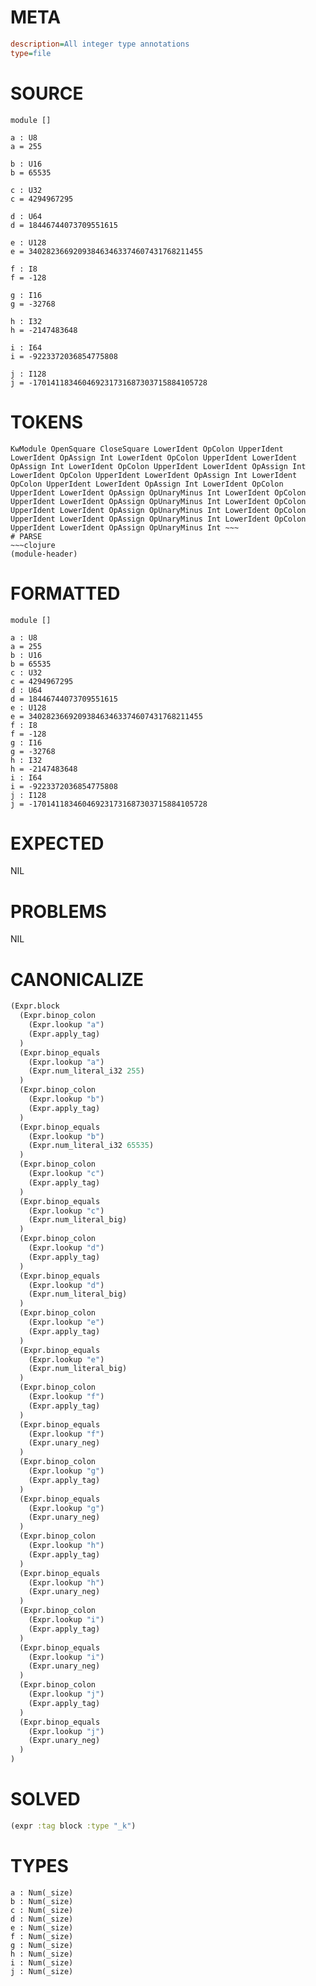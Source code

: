 # META
~~~ini
description=All integer type annotations
type=file
~~~
# SOURCE
~~~roc
module []

a : U8
a = 255

b : U16
b = 65535

c : U32
c = 4294967295

d : U64
d = 18446744073709551615

e : U128
e = 340282366920938463463374607431768211455

f : I8
f = -128

g : I16
g = -32768

h : I32
h = -2147483648

i : I64
i = -9223372036854775808

j : I128
j = -170141183460469231731687303715884105728
~~~
# TOKENS
~~~text
KwModule OpenSquare CloseSquare LowerIdent OpColon UpperIdent LowerIdent OpAssign Int LowerIdent OpColon UpperIdent LowerIdent OpAssign Int LowerIdent OpColon UpperIdent LowerIdent OpAssign Int LowerIdent OpColon UpperIdent LowerIdent OpAssign Int LowerIdent OpColon UpperIdent LowerIdent OpAssign Int LowerIdent OpColon UpperIdent LowerIdent OpAssign OpUnaryMinus Int LowerIdent OpColon UpperIdent LowerIdent OpAssign OpUnaryMinus Int LowerIdent OpColon UpperIdent LowerIdent OpAssign OpUnaryMinus Int LowerIdent OpColon UpperIdent LowerIdent OpAssign OpUnaryMinus Int LowerIdent OpColon UpperIdent LowerIdent OpAssign OpUnaryMinus Int ~~~
# PARSE
~~~clojure
(module-header)
~~~
# FORMATTED
~~~roc
module []

a : U8
a = 255
b : U16
b = 65535
c : U32
c = 4294967295
d : U64
d = 18446744073709551615
e : U128
e = 340282366920938463463374607431768211455
f : I8
f = -128
g : I16
g = -32768
h : I32
h = -2147483648
i : I64
i = -9223372036854775808
j : I128
j = -170141183460469231731687303715884105728
~~~
# EXPECTED
NIL
# PROBLEMS
NIL
# CANONICALIZE
~~~clojure
(Expr.block
  (Expr.binop_colon
    (Expr.lookup "a")
    (Expr.apply_tag)
  )
  (Expr.binop_equals
    (Expr.lookup "a")
    (Expr.num_literal_i32 255)
  )
  (Expr.binop_colon
    (Expr.lookup "b")
    (Expr.apply_tag)
  )
  (Expr.binop_equals
    (Expr.lookup "b")
    (Expr.num_literal_i32 65535)
  )
  (Expr.binop_colon
    (Expr.lookup "c")
    (Expr.apply_tag)
  )
  (Expr.binop_equals
    (Expr.lookup "c")
    (Expr.num_literal_big)
  )
  (Expr.binop_colon
    (Expr.lookup "d")
    (Expr.apply_tag)
  )
  (Expr.binop_equals
    (Expr.lookup "d")
    (Expr.num_literal_big)
  )
  (Expr.binop_colon
    (Expr.lookup "e")
    (Expr.apply_tag)
  )
  (Expr.binop_equals
    (Expr.lookup "e")
    (Expr.num_literal_big)
  )
  (Expr.binop_colon
    (Expr.lookup "f")
    (Expr.apply_tag)
  )
  (Expr.binop_equals
    (Expr.lookup "f")
    (Expr.unary_neg)
  )
  (Expr.binop_colon
    (Expr.lookup "g")
    (Expr.apply_tag)
  )
  (Expr.binop_equals
    (Expr.lookup "g")
    (Expr.unary_neg)
  )
  (Expr.binop_colon
    (Expr.lookup "h")
    (Expr.apply_tag)
  )
  (Expr.binop_equals
    (Expr.lookup "h")
    (Expr.unary_neg)
  )
  (Expr.binop_colon
    (Expr.lookup "i")
    (Expr.apply_tag)
  )
  (Expr.binop_equals
    (Expr.lookup "i")
    (Expr.unary_neg)
  )
  (Expr.binop_colon
    (Expr.lookup "j")
    (Expr.apply_tag)
  )
  (Expr.binop_equals
    (Expr.lookup "j")
    (Expr.unary_neg)
  )
)
~~~
# SOLVED
~~~clojure
(expr :tag block :type "_k")
~~~
# TYPES
~~~roc
a : Num(_size)
b : Num(_size)
c : Num(_size)
d : Num(_size)
e : Num(_size)
f : Num(_size)
g : Num(_size)
h : Num(_size)
i : Num(_size)
j : Num(_size)
~~~
